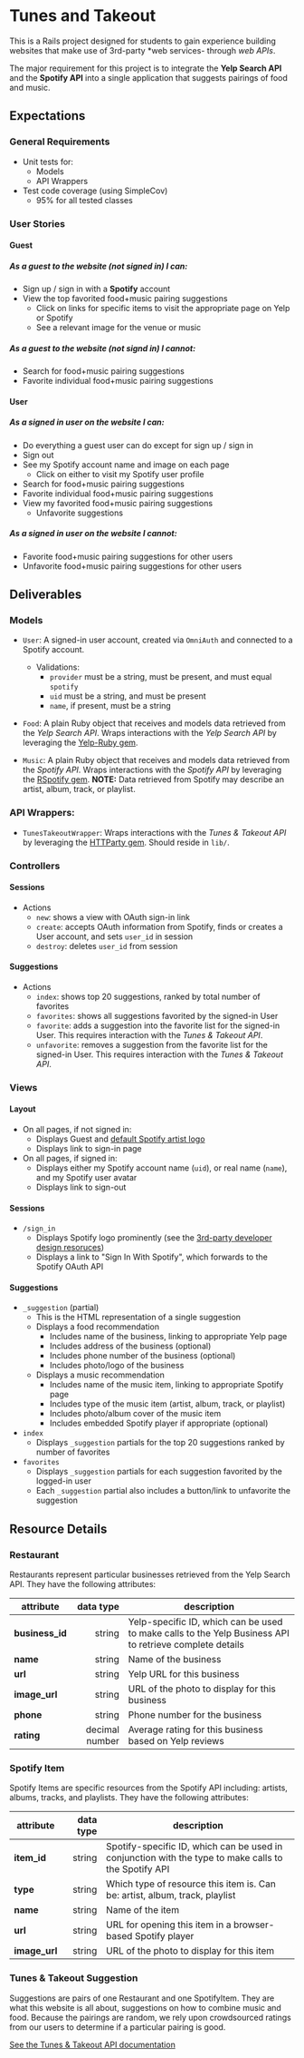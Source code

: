 # Tunes and Takeout
This is a Rails project designed for students to gain experience building websites that make use of 3rd-party *web services- through *web APIs*.

The major requirement for this project is to integrate the __Yelp Search API__ and the __Spotify API__ into a single application that suggests pairings of food and music.

## Expectations
### General Requirements
- Unit tests for:
  - Models
  - API Wrappers
- Test code coverage (using SimpleCov)
  - 95% for all tested classes

### User Stories
#### Guest
##### As a guest to the website (not signed in) I _can_:

- Sign up / sign in with a __Spotify__ account
- View the top favorited food+music pairing suggestions
  - Click on links for specific items to visit the appropriate page on Yelp or Spotify
  - See a relevant image for the venue or music

##### As a guest to the website (not signd in) I _cannot_:

- Search for food+music pairing suggestions
- Favorite individual food+music pairing suggestions

#### User
##### As a signed in user on the website I _can_:

- Do everything a guest user can do except for sign up / sign in
- Sign out
- See my Spotify account name and image on each page
  - Click on either to visit my Spotify user profile
- Search for food+music pairing suggestions
- Favorite individual food+music pairing suggestions
- View my favorited food+music pairing suggestions
  - Unfavorite suggestions

##### As a signed in user on the website I _cannot_:

- Favorite food+music pairing suggestions for other users
- Unfavorite food+music pairing suggestions for other users

## Deliverables
### Models
- `User`: A signed-in user account, created via `OmniAuth` and connected to a Spotify account.
  - Validations:
    - `provider` must be a string, must be present, and must equal `spotify`
    - `uid` must be a string, and must be present
    - `name`, if present, must be a string

- `Food`: A plain Ruby object that receives and models data retrieved from the _Yelp Search API_. Wraps interactions with the _Yelp Search API_ by leveraging the [Yelp-Ruby gem](https://github.com/Yelp/yelp-ruby).
- `Music`: A plain Ruby object that receives and models data retrieved from the _Spotify API_. Wraps interactions with the _Spotify API_ by leveraging the [RSpotify gem](https://github.com/guilhermesad/rspotify). __NOTE:__ Data retrieved from Spotify may describe an artist, album, track, or playlist.

### API Wrappers:
- `TunesTakeoutWrapper`: Wraps interactions with the _Tunes & Takeout API_ by leveraging the [HTTParty gem](https://github.com/jnunemaker/httparty). Should reside in `lib/`.

### Controllers
#### Sessions
- Actions
  - `new`: shows a view with OAuth sign-in link
  - `create`: accepts OAuth information from Spotify, finds or creates a User account, and sets `user_id` in session
  - `destroy`: deletes `user_id` from session

#### Suggestions
- Actions
  - `index`: shows top 20 suggestions, ranked by total number of favorites
  - `favorites`: shows all suggestions favorited by the signed-in User
  - `favorite`: adds a suggestion into the favorite list for the signed-in User. This requires interaction with the _Tunes & Takeout API_.
  - `unfavorite`: removes a suggestion from the favorite list for the signed-in User. This requires interaction with the _Tunes & Takeout API_.

### Views
#### Layout
- On all pages, if not signed in:
  - Displays Guest and [default Spotify artist logo](https://profile-images.scdn.co/artists/default/b2108bd8af5cfb60872516b4c4417ac37d1737ae)
  - Displays link to sign-in page
- On all pages, if signed in:
  - Displays either my Spotify account name (`uid`), or real name (`name`), and my Spotify user avatar
  - Displays link to sign-out

#### Sessions
- `/sign_in`
  - Displays Spotify logo prominently (see the [3rd-party developer design resoruces](https://developer.spotify.com/design/))
  - Displays a link to "Sign In With Spotify", which forwards to the Spotify OAuth API

#### Suggestions
- `_suggestion` (partial)
  - This is the HTML representation of a single suggestion
  - Displays a food recommendation
    - Includes name of the business, linking to appropriate Yelp page
    - Includes address of the business (optional)
    - Includes phone number of the business (optional)
    - Includes photo/logo of the business
  - Displays a music recommendation
    - Includes name of the music item, linking to appropriate Spotify page
    - Includes type of the music item (artist, album, track, or playlist)
    - Includes photo/album cover of the music item
    - Includes embedded Spotify player if appropriate (optional)
- `index`
  - Displays `_suggestion` partials for the top 20 suggestions ranked by number of favorites
- `favorites`
  - Displays `_suggestion` partials for each suggestion favorited by the logged-in user
  - Each `_suggestion` partial also includes a button/link to unfavorite the suggestion

## Resource Details
### Restaurant
Restaurants represent particular businesses retrieved from the Yelp Search API. They have the following attributes:

| attribute | data type | description |
| --------- | ---------:| ----------- |
| __business_id__ | string | Yelp-specific ID, which can be used to make calls to the Yelp Business API to retrieve complete details |
| __name__ | string | Name of the business |
| __url__ | string | Yelp URL for this business |
| __image_url__ | string | URL of the photo to display for this business |
| __phone__ | string | Phone number for the business |
| __rating__ | decimal number | Average rating for this business based on Yelp reviews |

### Spotify Item
Spotify Items are specific resources from the Spotify API including: artists, albums, tracks, and playlists. They have the following attributes:

| attribute | data type | description |
| --------- | ---------:| ----------- |
| __item_id__ | string | Spotify-specific ID, which can be used in conjunction with the type to make calls to the Spotify API |
| __type__ | string | Which type of resource this item is. Can be: artist, album, track, playlist |
| __name__ | string | Name of the item |
| __url__ | string | URL for opening this item in a browser-based Spotify player |
| __image_url__ | string | URL of the photo to display for this item |

### Tunes & Takeout Suggestion
Suggestions are pairs of one Restaurant and one SpotifyItem. They are what this website is all about, suggestions on how to combine music and food. Because the pairings are random, we rely upon crowdsourced ratings from our users to determine if a particular pairing is good.

[See the Tunes & Takeout API documentation](https://github.com/AdaGold/tunes-takeout-api)

